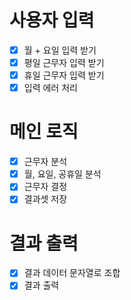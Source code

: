 # 사용자 입력
- [x] 월 + 요일 입력 받기
- [x] 평일 근무자 입력 받기
- [x] 휴일 근무자 입력 받기
- [x] 입력 에러 처리
# 메인 로직
- [x] 근무자 분석
- [x] 월, 요일, 공휴일 분석
- [x] 근무자 결정
- [x] 결과셋 저장
# 결과 출력
- [x] 결과 데이터 문자열로 조합
- [x] 결과 출력